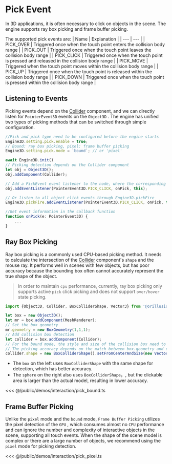 # Pick Event
In 3D applications, it is often necessary to click on objects in the scene. The engine supports ray box picking and frame buffer picking.

The supported pick events are:
| Name | Explanation |
| --- | --- |
| PICK_OVER | Triggered once when the touch point enters the collision body range |
| PICK_OUT | Triggered once when the touch point leaves the collision body range |
| PICK_CLICK | Triggered once when the touch point is pressed and released in the collision body range |
| PICK_MOVE | Triggered when the touch point moves within the collision body range |
| PICK_UP | Triggered once when the touch point is released within the collision body range |
| PICK_DOWN | Triggered once when the touch point is pressed within the collision body range |

## Listening to Events
Picking events depend on the [Collider](/guide/physics/collider) component, and we can directly listen for `PointerEvent3D` events on the `Object3D` . The engine has unified two types of picking methods that can be switched through simple configuration.

```ts
//Pick and pick type need to be configured before the engine starts
Engine3D.setting.pick.enable = true;
// Bound: ray box picking, pixel: frame buffer picking
Engine3D.setting.pick.mode = `bound`; // or 'pixel'

await Engine3D.init()
// Picking detection depends on the Collider component
let obj = Object3D();
obj.addComponent(Collider);

// Add a PickEvent event listener to the node, where the corresponding event can be obtained in the callback function
obj.addEventListener(PointerEvent3D.PICK_CLICK, onPick, this);

// Or listen to all object click events through Engine3D.pickFire
Engine3D.pickFire.addEventListener(PointerEvent3D.PICK_CLICK, onPick, this);

//Get event information in the callback function
function onPick(e: PointerEvent3D) {
    ...
}
```

## Ray Box Picking
Ray box picking is a commonly used CPU-based picking method. It needs to calculate the intersection of the [Collider](/guide/physics/collider) component's `shape` and the mouse ray. It performs well in scenes with few objects, but has poor accuracy because the bounding box often cannot accurately represent the true shape of the object.   
> In order to maintain `cpu` performance, currently, ray box picking only supports active `pick` click picking and does not support `over/hover` state picking.

```ts
import {Object3D, Collider, BoxColliderShape, Vector3} from '@orillusion/core';

let box = new Object3D();
let mr = box.addComponent(MeshRenderer);
// Set the box geometry
mr.geometry = new BoxGeometry(1,1,1);
// Add collision box detection
let collider = box.addComponent(Collider);
// For the bound mode, the style and size of the collision box need to be set manually
// The picking accuracy depends on the match between box.geometry and collider.shape
collider.shape = new BoxColliderShape().setFromCenterAndSize(new Vector3(0, 0, 0), new Vector3(1, 1, 1));
```

- The `box` on the left uses `BoxColliderShape` with the same shape for detection, which has better accuracy.
- The `sphere` on the right also uses `BoxColliderShape`，, but the clickable area is larger than the actual model, resulting in lower accuracy.

<Demo :height="400" src="/demos/interaction/pick_bound.ts"></Demo>

<<< @/public/demos/interaction/pick_bound.ts


## Frame Buffer Picking
Unlike the `pixel` mode and the `bound` mode, `Frame Buffer Picking` utilizes the pixel detection of the `GPU` , which consumes almost no `CPU` performance and can ignore the number and complexity of interactive objects in the scene, supporting all touch events. When the shape of the scene model is complex or there are a large number of objects, we recommend using the `pixel` mode for picking detection.

<Demo :height="400" src="/demos/interaction/pick_pixel.ts"></Demo>

<<< @/public/demos/interaction/pick_pixel.ts
